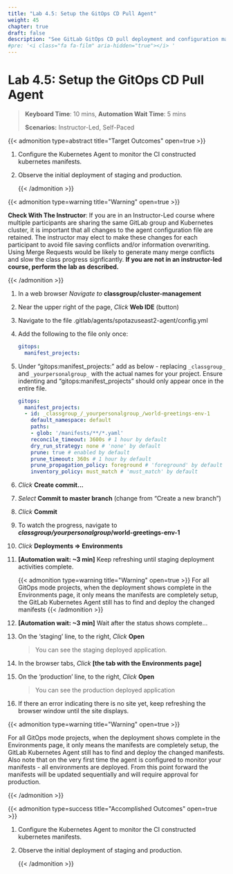 ```yaml
---
title: "Lab 4.5: Setup the GitOps CD Pull Agent"
weight: 45
chapter: true
draft: false
description: "See GitLab GitOps CD pull deployment and configuration management in action."
#pre: '<i class="fa fa-film" aria-hidden="true"></i> '
---
```


# Lab 4.5: Setup the GitOps CD Pull Agent

> **Keyboard Time**: 10 mins, **Automation Wait Time**: 5 mins
>
> **Scenarios:** Instructor-Led, Self-Paced

{{< admonition type=abstract title="Target Outcomes" open=true >}}

1. Configure the Kubernetes Agent to monitor the CI constructed kubernetes manifests.

2. Observe the initial deployment of staging and production.

   {{< /admonition >}}

{{< admonition type=warning title="Warning" open=true >}}

**Check With The Instructor**: If you are in an Instructor-Led course where multiple participants are sharing the same GitLab group and Kubernetes cluster, it is important that all changes to the agent configuration file are retained.  The instructor may elect to make these changes for each participant to avoid file saving conflicts and/or information overwriting. Using Merge Requests would be likely to generate many merge conflicts and slow the class progress signficantly. **If you are not in an instructor-led course, perform the lab as described.**

{{< /admonition >}}

1. In a web browser *Navigate to* **classgroup/cluster-management**

2. Near the upper right of the page, *Click* **Web IDE** (button)

3. Navigate to the file .gitlab/agents/spotazuseast2-agent/config.yml

4. Add the following to the file only once:

   ```yaml
   gitops:
     manifest_projects:
   
   ```

5. Under “gitops:manifest_projects:” add as below - replacing `_classgroup_` and `_yourpersonalgroup_` with the actual names for your project. Ensure indenting and “gitops:manifest_projects” should only appear once in the entire file.
   ````yaml
   gitops:
     manifest_projects:
     - id: _classgroup_/_yourpersonalgroup_/world-greetings-env-1
       default_namespace: default
       paths:
       - glob: '/manifests/**/*.yaml'
       reconcile_timeout: 3600s # 1 hour by default
       dry_run_strategy: none # 'none' by default
       prune: true # enabled by default
       prune_timeout: 360s # 1 hour by default
       prune_propagation_policy: foreground # 'foreground' by default
       inventory_policy: must_match # 'must_match' by default
   ````

6. *Click* **Create commit...**

7. *Select* **Commit to master branch** (change from “Create a new branch”)

8. *Click* **Commit**

9. To watch the progress, navigate to ***classgroup/yourpersonalgroup*/world-greetings-env-1**

10. *Click* **Deployments => Environments**

11. **[Automation wait: ~3 min]** Keep refreshing until staging deployment activities complete.

    {{< admonition type=warning title="Warning" open=true >}}
For all GitOps mode projects, when the deployment shows complete in the Environments page, it only means the manifests are completely setup, the GitLab Kubernetes Agent still has to find and deploy the changed manifests
    {{< /admonition >}}

12. **[Automation wait: ~3 min]** Wait after the status shows complete…

13. On the ‘staging’ line, to the right, *Click* **Open**

    > You can see the staging deployed application.

14. In the browser tabs, *Click* **[the tab with the Environments page]**

15. On the ‘production’ line, to the right, *Click* **Open**

    > You can see the production deployed application

16. If there an error indicating there is no site yet, keep refreshing the browser window until the site displays.

{{< admonition type=warning title="Warning" open=true >}}

For all GitOps mode projects, when the deployment shows complete in the Environments page, it only means the manifests are completely setup, the GitLab Kubernetes Agent still has to find and deploy the changed manifests. Also note that on the very first time the agent is configured to monitor your manifests - all environments are deployed. From this point forward the manifests will be updated sequentially and will require approval for production.

{{< /admonition >}}

{{< admonition type=success title="Accomplished Outcomes" open=true >}}

1. Configure the Kubernetes Agent to monitor the CI constructed kubernetes manifests.

2. Observe the initial deployment of staging and production.

   {{< /admonition >}}
